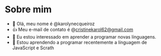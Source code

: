 # Sobre mim
- 👋 Olá, meu nome é @karolynecqueiroz
- 👍 Meu e-mail de contato é @cristinekarol62@gmail.com
- 👀 Eu estou interessado em aprender a programar novas línguagens.
- 🌱 Estou aprendendo a programar recentemente a línguagem de JavaScript e Scrath
